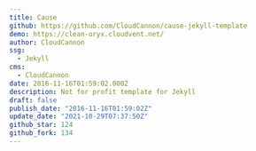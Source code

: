 ```yaml
---
title: Cause
github: https://github.com/CloudCannon/cause-jekyll-template
demo: https://clean-oryx.cloudvent.net/
author: CloudCannon
ssg:
  - Jekyll
cms:
  - CloudCannon
date: 2016-11-16T01:59:02.000Z
description: Not for profit template for Jekyll
draft: false
publish_date: "2016-11-16T01:59:02Z"
update_date: "2021-10-29T07:37:50Z"
github_star: 124
github_fork: 134
---
```

